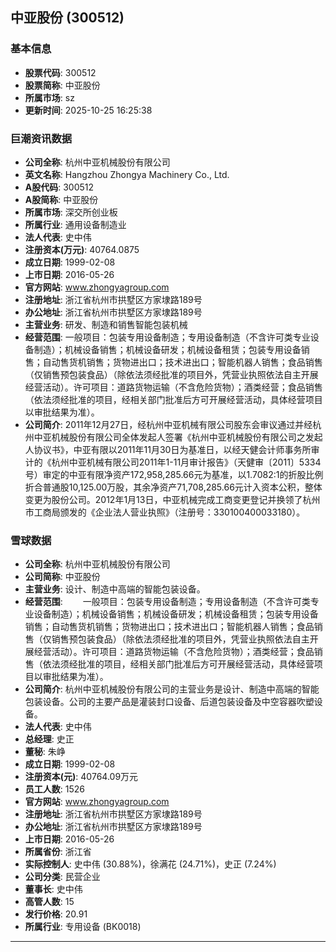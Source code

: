 ## 中亚股份 (300512)

### 基本信息

- **股票代码**: 300512
- **股票简称**: 中亚股份
- **所属市场**: sz
- **更新时间**: 2025-10-25 16:25:38

### 巨潮资讯数据

- **公司全称**: 杭州中亚机械股份有限公司
- **英文名称**: Hangzhou Zhongya Machinery Co., Ltd.
- **A股代码**: 300512
- **A股简称**: 中亚股份
- **所属市场**: 深交所创业板
- **所属行业**: 通用设备制造业
- **法人代表**: 史中伟
- **注册资本(万元)**: 40764.0875
- **成立日期**: 1999-02-08
- **上市日期**: 2016-05-26
- **官方网站**: www.zhongyagroup.com
- **注册地址**: 浙江省杭州市拱墅区方家埭路189号
- **办公地址**: 浙江省杭州市拱墅区方家埭路189号
- **主营业务**: 研发、制造和销售智能包装机械
- **经营范围**: 一般项目：包装专用设备制造；专用设备制造（不含许可类专业设备制造）；机械设备销售；机械设备研发；机械设备租赁；包装专用设备销售；自动售货机销售；货物进出口；技术进出口；智能机器人销售；食品销售（仅销售预包装食品）（除依法须经批准的项目外，凭营业执照依法自主开展经营活动）。许可项目：道路货物运输（不含危险货物）；酒类经营；食品销售（依法须经批准的项目，经相关部门批准后方可开展经营活动，具体经营项目以审批结果为准）。
- **公司简介**: 2011年12月27日，经杭州中亚机械有限公司股东会审议通过并经杭州中亚机械股份有限公司全体发起人签署《杭州中亚机械股份有限公司之发起人协议书》，中亚有限以2011年11月30日为基准日，以经天健会计师事务所审计的《杭州中亚机械有限公司2011年1-11月审计报告》（天健审〔2011〕5334号）审定的中亚有限净资产172,958,285.66元为基准，以1.7082:1的折股比例折合普通股10,125.00万股，其余净资产71,708,285.66元计入资本公积，整体变更为股份公司。2012年1月13日，中亚机械完成工商变更登记并换领了杭州市工商局颁发的《企业法人营业执照》（注册号：330100400033180）。

### 雪球数据

- **公司全称**: 杭州中亚机械股份有限公司
- **公司简称**: 中亚股份
- **主营业务**: 设计、制造中高端的智能包装设备。
- **经营范围**: 　　一般项目：包装专用设备制造；专用设备制造（不含许可类专业设备制造）；机械设备销售；机械设备研发；机械设备租赁；包装专用设备销售；自动售货机销售；货物进出口；技术进出口；智能机器人销售；食品销售（仅销售预包装食品）（除依法须经批准的项目外，凭营业执照依法自主开展经营活动）。许可项目：道路货物运输（不含危险货物）；酒类经营；食品销售（依法须经批准的项目，经相关部门批准后方可开展经营活动，具体经营项目以审批结果为准）。
- **公司简介**: 杭州中亚机械股份有限公司的主营业务是设计、制造中高端的智能包装设备。公司的主要产品是灌装封口设备、后道包装设备及中空容器吹塑设备。
- **法人代表**: 史中伟
- **总经理**: 史正
- **董秘**: 朱峥
- **成立日期**: 1999-02-08
- **注册资本(元)**: 40764.09万元
- **员工人数**: 1526
- **官方网站**: www.zhongyagroup.com
- **注册地址**: 浙江省杭州市拱墅区方家埭路189号
- **办公地址**: 浙江省杭州市拱墅区方家埭路189号
- **上市日期**: 2016-05-26
- **所属省份**: 浙江省
- **实际控制人**: 史中伟 (30.88%)，徐满花 (24.71%)，史正 (7.24%)
- **公司分类**: 民营企业
- **董事长**: 史中伟
- **高管人数**: 15
- **发行价格**: 20.91
- **所属行业**: 专用设备 (BK0018)

---